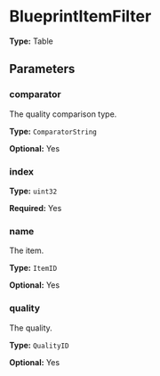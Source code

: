# BlueprintItemFilter

**Type:** Table

## Parameters

### comparator

The quality comparison type.

**Type:** `ComparatorString`

**Optional:** Yes

### index

**Type:** `uint32`

**Required:** Yes

### name

The item.

**Type:** `ItemID`

**Optional:** Yes

### quality

The quality.

**Type:** `QualityID`

**Optional:** Yes

